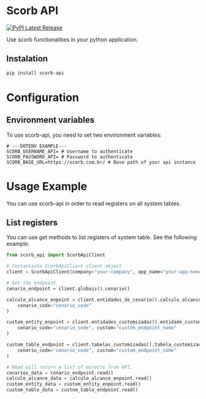 # Scorb API
[![PyPI Latest Release](https://img.shields.io/pypi/v/scorb-api.svg)](https://pypi.org/project/scorb-api/)

Use scorb functionalities in your python application.
## Instalation
```sh
pip install scorb-api
```

# Configuration
## Environment variables
To use scorb-api, you need to set two environment variables:
```dotenv
# ---DOTENV EXAMPLE---
SCORB_USERNAME_API= # Username to authenticate
SCORB_PASSWORD_API= # Password to authenticate
SCORB_BASE_URL=https://scorb.com.br/ # Base path of your api instance
```

# Usage Example
You can use scorb-api in order to read registers on all system tables.

## List registers
You can use get methods to list registers of system table. See the following example:
```python
from scorb_api import ScorbApiClient

# Instantiate ScorbApiClient client object
client = ScorbApiClient(company="your-company", app_name="your-app-name")

# Get the endpoint
cenario_endpoint = client.globais().cenario()

calculo_alcance_enpoint = client.entidades_de_cenario().calculo_alcance(
    cenario_code="cenario_code"
)

custom_entity_enpoint = client.entidades_customizadas().entidade_customizada(
    cenario_code="cenario_code", custom="custom_endpoint_name"
)

custom_table_endpoint = client.tabelas_customizadas().tabela_customizada(
    cenario_code="cenario_code", custom="custom_endpoint_name"
)

# Read will return a list of objects from API.
cenarios_data = cenario_endpoint.read()
calculo_alcance_data = calculo_alcance_enpoint.read()
custom_entity_data = custom_entity_enpoint.read()
custom_table_data = custom_table_endpoint.read()
```
